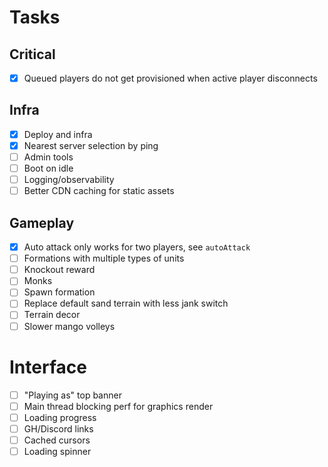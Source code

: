 Tasks
===

## Critical

- [x] Queued players do not get provisioned when active player disconnects

## Infra

- [x] Deploy and infra
- [x] Nearest server selection by ping
- [ ] Admin tools
- [ ] Boot on idle
- [ ] Logging/observability
- [ ] Better CDN caching for static assets

## Gameplay

- [x] Auto attack only works for two players, see `autoAttack`
- [ ] Formations with multiple types of units
- [ ] Knockout reward
- [ ] Monks
- [ ] Spawn formation
- [ ] Replace default sand terrain with less jank switch
- [ ] Terrain decor
- [ ] Slower mango volleys

# Interface

- [ ] "Playing as" top banner
- [ ] Main thread blocking perf for graphics render
- [ ] Loading progress
- [ ] GH/Discord links
- [ ] Cached cursors
- [ ] Loading spinner
